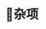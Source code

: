 ---
title: "👾杂项"
description: "乱七八糟不好归类的"
menu:
  main:
    name: "杂项"
    weight: 4
    params:
      icon: topology-star-3
---